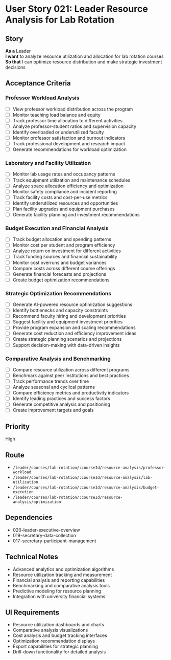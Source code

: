 # User Story 021: Leader Resource Analysis for Lab Rotation

## Story
**As a** Leader  
**I want** to analyze resource utilization and allocation for lab rotation courses  
**So that** I can optimize resource distribution and make strategic investment decisions

## Acceptance Criteria

### Professor Workload Analysis
- [ ] View professor workload distribution across the program
- [ ] Monitor teaching load balance and equity
- [ ] Track professor time allocation to different activities
- [ ] Analyze professor-student ratios and supervision capacity
- [ ] Identify overloaded or underutilized faculty
- [ ] Monitor professor satisfaction and burnout indicators
- [ ] Track professional development and research impact
- [ ] Generate recommendations for workload optimization

### Laboratory and Facility Utilization
- [ ] Monitor lab usage rates and occupancy patterns
- [ ] Track equipment utilization and maintenance schedules
- [ ] Analyze space allocation efficiency and optimization
- [ ] Monitor safety compliance and incident reporting
- [ ] Track facility costs and cost-per-use metrics
- [ ] Identify underutilized resources and opportunities
- [ ] Plan facility upgrades and equipment purchases
- [ ] Generate facility planning and investment recommendations

### Budget Execution and Financial Analysis
- [ ] Track budget allocation and spending patterns
- [ ] Monitor cost per student and program efficiency
- [ ] Analyze return on investment for different activities
- [ ] Track funding sources and financial sustainability
- [ ] Monitor cost overruns and budget variances
- [ ] Compare costs across different course offerings
- [ ] Generate financial forecasts and projections
- [ ] Create budget optimization recommendations

### Strategic Optimization Recommendations
- [ ] Generate AI-powered resource optimization suggestions
- [ ] Identify bottlenecks and capacity constraints
- [ ] Recommend faculty hiring and development priorities
- [ ] Suggest facility and equipment investment priorities
- [ ] Provide program expansion and scaling recommendations
- [ ] Generate cost reduction and efficiency improvement ideas
- [ ] Create strategic planning scenarios and projections
- [ ] Support decision-making with data-driven insights

### Comparative Analysis and Benchmarking
- [ ] Compare resource utilization across different programs
- [ ] Benchmark against peer institutions and best practices
- [ ] Track performance trends over time
- [ ] Analyze seasonal and cyclical patterns
- [ ] Compare efficiency metrics and productivity indicators
- [ ] Identify leading practices and success factors
- [ ] Generate competitive analysis and positioning
- [ ] Create improvement targets and goals

## Priority
High

## Route
- `/leader/courses/lab-rotation/:courseId/resource-analysis/professor-workload`
- `/leader/courses/lab-rotation/:courseId/resource-analysis/lab-utilization`
- `/leader/courses/lab-rotation/:courseId/resource-analysis/budget-execution`
- `/leader/courses/lab-rotation/:courseId/resource-analysis/optimization`

## Dependencies
- 020-leader-executive-overview
- 019-secretary-data-collection
- 017-secretary-participant-management

## Technical Notes
- Advanced analytics and optimization algorithms
- Resource utilization tracking and measurement
- Financial analysis and reporting capabilities
- Benchmarking and comparative analysis tools
- Predictive modeling for resource planning
- Integration with university financial systems

## UI Requirements
- Resource utilization dashboards and charts
- Comparative analysis visualizations
- Cost analysis and budget tracking interfaces
- Optimization recommendation displays
- Export capabilities for strategic planning
- Drill-down functionality for detailed analysis